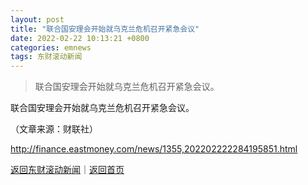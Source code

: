 ```yaml
---
layout: post
title: "联合国安理会开始就乌克兰危机召开紧急会议"
date: 2022-02-22 10:13:21 +0800
categories: emnews
tags: 东财滚动新闻
---
```

> 联合国安理会开始就乌克兰危机召开紧急会议。

<p>联合国安理会开始就乌克兰危机召开紧急会议。</p><p class="em_media">（文章来源：财联社）</p>

<http://finance.eastmoney.com/news/1355,202202222284195851.html>

[返回东财滚动新闻](//finews.withounder.com/emnews/)｜[返回首页](//finews.withounder.com/)